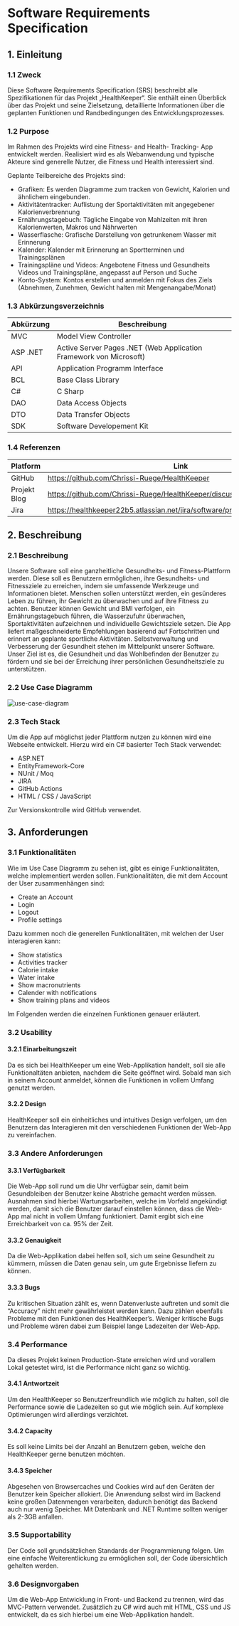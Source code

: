 # Software Requirements Specification

## 1. Einleitung

### 1.1 Zweck

Diese Software Requirements Specification (SRS) beschreibt alle Spezifikationen für das Projekt „HealthKeeper“. Sie
enthält einen Überblick über das Projekt und seine Zielsetzung, detaillierte Informationen über die geplanten Funktionen
und Randbedingungen des Entwicklungsprozesses.

### 1.2 Purpose

Im Rahmen des Projekts wird eine Fitness- and Health- Tracking- App entwickelt werden. Realisiert wird es als
Webanwendung und typische Akteure sind generelle Nutzer, die Fitness und Health interessiert sind.

Geplante Teilbereiche des Projekts sind:

* Grafiken: Es werden Diagramme zum tracken von Gewicht, Kalorien und ähnlichem eingebunden.
* Aktivitätentracker: Auflistung der Sportaktivitäten mit angegebener Kalorienverbrennung
* Ernährungstagebuch: Tägliche Eingabe von Mahlzeiten mit ihren Kalorienwerten, Makros und Nährwerten
* Wasserflasche: Grafische Darstellung von getrunkenem Wasser mit Erinnerung
* Kalender: Kalender mit Erinnerung an Sportterminen und Trainingsplänen
* Trainingspläne und Videos: Angebotene Fitness und Gesundheits Videos und Trainingspläne, angepasst auf Person und
  Suche
* Konto-System: Kontos erstellen und anmelden mit Fokus des Ziels (Abnehmen, Zunehmen, Gewicht halten mit
  Mengenangabe/Monat)

### 1.3 Abkürzungsverzeichnis

| Abkürzung | Beschreibung                                                       |
|-----------|--------------------------------------------------------------------|
| MVC       | Model View Controller                                              |
| ASP .NET  | Active Server Pages .NET (Web Application Framework von Microsoft) |
| API       | Application Programm Interface                                     |
| BCL       | Base Class Library                                                 |
| C#        | C Sharp                                                            |
| DAO       | Data Access Objects                                                |
| DTO       | Data Transfer Objects                                              |
| SDK       | Software Developement Kit                                          |

### 1.4 Referenzen

| Platform     | Link                                                                         |
|--------------|------------------------------------------------------------------------------|
| GitHub       | https://github.com/Chrissi-Ruege/HealthKeeper                                |
| Projekt Blog | https://github.com/Chrissi-Ruege/HealthKeeper/discussions                    |
| Jira         | https://healthkeeper22b5.atlassian.net/jira/software/projects/SCRUM/boards/1 |

## 2. Beschreibung

### 2.1 Beschreibung

Unsere Software soll eine ganzheitliche Gesundheits- und Fitness-Plattform werden. Diese soll es Benutzern ermöglichen, ihre
Gesundheits- und Fitnessziele zu erreichen, indem sie umfassende Werkzeuge und Informationen bietet. Menschen sollen unterstützt werden, 
ein gesünderes Leben zu führen, ihr Gewicht zu überwachen und auf ihre Fitness zu achten. 
Benutzer können Gewicht und BMI verfolgen, ein Ernährungstagebuch führen, die Wasserzufuhr überwachen,
Sportaktivitäten aufzeichnen und individuelle Gewichtsziele setzen. Die App liefert maßgeschneiderte Empfehlungen
basierend auf Fortschritten und erinnert an geplante sportliche Aktivitäten. Selbstverwaltung und Verbesserung der
Gesundheit stehen im Mittelpunkt unserer Software. Unser Ziel ist es, die Gesundheit und das Wohlbefinden der Benutzer
zu fördern und sie bei der Erreichung ihrer persönlichen Gesundheitsziele zu unterstützen.

### 2.2 Use Case Diagramm

![use-case-diagram](https://github.com/Chrissi-Ruege/HealthKeeper/assets/20227840/66c8bebe-7a3c-4d1a-ac6e-f02100b0e19b)

### 2.3 Tech Stack

Um die App auf möglichst jeder Plattform nutzen zu können wird eine Webseite entwickelt. Hierzu wird ein C# basierter
Tech Stack verwendet:

* ASP.NET
* EntityFramework-Core
* NUnit / Moq
* JIRA
* GitHub Actions
* HTML / CSS / JavaScript

Zur Versionskontrolle wird GitHub verwendet.

## 3. Anforderungen

### 3.1 Funktionalitäten

Wie im Use Case Diagramm zu sehen ist, gibt es einige Funktionalitäten, welche implementiert werden sollen.
Funktionalitäten, die mit dem Account der User zusammenhängen sind:

* Create an Account
* Login
* Logout
* Profile settings

Dazu kommen noch die generellen Funktionalitäten, mit welchen der User interagieren kann:

* Show statistics
* Activities tracker
* Calorie intake
* Water intake
* Show macronutrients
* Calender with notifications
* Show training plans and videos

Im Folgenden werden die einzelnen Funktionen genauer erläutert.

### 3.2 Usability

#### 3.2.1 Einarbeitungszeit

Da es sich bei HealthKeeper um eine Web-Applikation handelt, soll sie alle Funktionaltäten anbieten, nachdem die Seite
geöffnet wird. Sobald man sich in seinem Account anmeldet, können die Funktionen in vollem Umfang genutzt werden.

#### 3.2.2 Design

HealthKeeper soll ein einheitliches und intuitives Design verfolgen, um den Benutzern das Interagieren mit den
verschiedenen Funktionen der Web-App zu vereinfachen.

### 3.3 Andere Anforderungen

#### 3.3.1 Verfügbarkeit

Die Web-App soll rund um die Uhr verfügbar sein, damit beim Gesundbleiben der Benutzer keine Abstriche gemacht werden
müssen. Ausnahmen sind hierbei Wartungsarbeiten, welche im Vorfeld angekündigt werden, damit sich die Benutzer darauf
einstellen können, dass die Web-App mal nicht in vollem Umfang funktioniert. Damit ergibt sich eine Erreichbarkeit von
ca. 95% der Zeit.

#### 3.3.2 Genauigkeit

Da die Web-Applikation dabei helfen soll, sich um seine Gesundheit zu kümmern, müssen die Daten genau sein, um gute
Ergebnisse liefern zu können.

#### 3.3.3 Bugs

Zu kritischen Situation zählt es, wenn Datenverluste auftreten und somit die “Accuracy” nicht mehr gewährleistet werden
kann. Dazu zählen ebenfalls Probleme mit den Funktionen des HealthKeeper’s. Weniger kritische Bugs und Probleme wären
dabei zum Beispiel lange Ladezeiten der Web-App.

### 3.4 Performance
Da dieses Projekt keinen Production-State erreichen wird und vorallem Lokal getestet wird, ist die Performance nicht ganz so wichtig.

#### 3.4.1 Antwortzeit

Um den HealthKeeper so Benutzerfreundlich wie möglich zu halten, soll die Performance sowie die Ladezeiten so gut wie
möglich sein. Auf komplexe Optimierungen wird allerdings verzichtet.

#### 3.4.2 Capacity

Es soll keine Limits bei der Anzahl an Benutzern geben, welche den HealthKeeper gerne benutzen möchten.

#### 3.4.3 Speicher

Abgesehen von Browsercaches und Cookies wird auf den Geräten der Benutzer kein Speicher allokiert. 
Die Anwendung selbst wird im Backend keine großen Datenmengen verarbeiten, dadurch benötigt das Backend auch nur wenig Speicher.
Mit Datenbank und .NET Runtime sollten weniger als 2-3GB anfallen.

### 3.5 Supportability

Der Code soll grundsätzlichen Standards der Programmierung folgen. 
Um eine einfache Weiterentlickung zu ermöglichen soll, der Code übersichtlich gehalten werden.

### 3.6 Designvorgaben

Um die Web-App Entwicklung in Front- und Backend zu trennen, wird das MVC-Pattern verwendet. Zusätzlich zu C# wird auch
mit HTML, CSS und JS entwickelt, da es sich hierbei um eine Web-Applikation handelt. 
